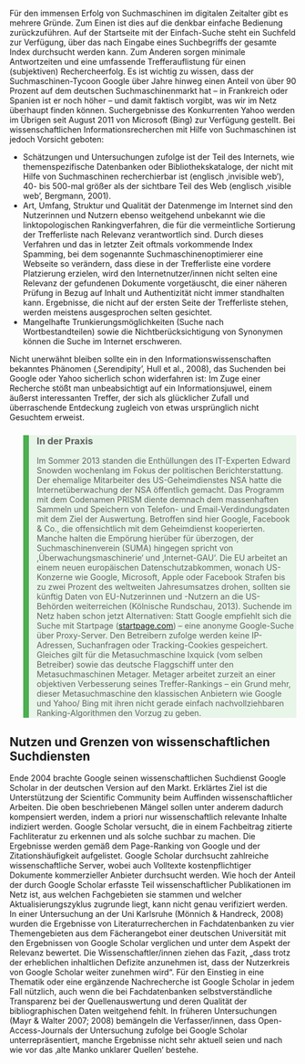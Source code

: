 <!-- filename: 07_Nutzen_und_Grenzen_von_Suchmaschinen.md -->
<!-- title: Nutzen und Grenzen von Suchmaschinen -->

Für den immensen Erfolg von Suchmaschinen im digitalen Zeitalter gibt es mehrere Gründe. Zum Einen ist dies auf die denkbar einfache Bedienung zurückzuführen. Auf der Startseite mit der Einfach-Suche steht ein Suchfeld zur Verfügung, über das nach Eingabe eines Suchbegriffs der gesamte Index durchsucht werden kann. Zum Anderen sorgen minimale Antwortzeiten und eine umfassende Trefferauflistung für einen (subjektiven) Rechercheerfolg. Es ist wichtig zu wissen, dass der Suchmaschinen-Tycoon Google über Jahre hinweg einen Anteil von über 90 Prozent auf dem deutschen Suchmaschinenmarkt hat – in Frankreich oder Spanien ist er noch höher – und damit faktisch vorgibt, was wir im Netz überhaupt finden können. Suchergebnisse des Konkurrenten Yahoo werden im Übrigen seit August 2011 von Microsoft (Bing) zur Verfügung gestellt. Bei wissenschaftlichen Informationsrecherchen mit Hilfe von Suchmaschinen ist jedoch Vorsicht geboten:

- Schätzungen und Untersuchungen zufolge ist der Teil des Internets, wie themenspezifische Datenbanken oder Bibliothekskataloge, der nicht mit Hilfe von Suchmaschinen recherchierbar ist (englisch ‚invisible web’), 40- bis 500-mal größer als der sichtbare Teil des Web (englisch ‚visible web’, Bergmann, 2001).
- Art, Umfang, Struktur und Qualität der Datenmenge im Internet sind den Nutzerinnen und Nutzern ebenso weitgehend unbekannt wie die linktopologischen Rankingverfahren, die für die vermeintliche Sortierung der Trefferliste nach Relevanz verantwortlich sind. Durch dieses Verfahren und das in letzter Zeit oftmals vorkommende Index Spamming, bei dem sogenannte Suchmaschinenoptimierer eine Webseite so verändern, dass diese in der Trefferliste eine vordere Platzierung erzielen, wird den Internetnutzer/innen nicht selten eine Relevanz der gefundenen Dokumente vorgetäuscht, die einer näheren Prüfung in Bezug auf Inhalt und Authentizität nicht immer standhalten kann. Ergebnisse, die nicht auf der ersten Seite der Trefferliste stehen, werden meistens ausgesprochen selten gesichtet.
- Mangelhafte Trunkierungsmöglichkeiten (Suche nach Wortbestandteilen) sowie die Nichtberücksichtigung von Synonymen können die Suche im Internet erschweren.

Nicht unerwähnt bleiben sollte ein in den Informationswissenschaften bekanntes Phänomen (‚Serendipity’, Hull et al., 2008), das Suchenden bei Google oder Yahoo sicherlich schon widerfahren ist: Im Zuge einer Recherche stößt man unbeabsichtigt auf ein Informationsjuwel, einem äußerst interessanten Treffer, der sich als glücklicher Zufall und überraschende Entdeckung zugleich von etwas ursprünglich nicht Gesuchtem erweist.

<blockquote style="background: #E8F5E9; border-left: 10px solid #4CAF50">

### In der Praxis

Im Sommer 2013 standen die Enthüllungen des IT-Experten Edward Snowden wochenlang im Fokus der politischen Berichterstattung. Der ehemalige Mitarbeiter des US-Geheimdienstes NSA hatte die Internetüberwachung der NSA öffentlich gemacht. Das Programm mit dem Codenamen PRISM diente demnach dem massenhaften Sammeln und Speichern von Telefon- und Email-Verdindungsdaten mit dem Ziel der Auswertung. Betroffen sind hier Google, Facebook & Co., die offensichtlich mit dem Geheimdienst kooperierten. Manche halten die Empörung hierüber für überzogen, der Suchmaschinenverein (SUMA) hingegen spricht von ‚Überwachungsmaschinerie‘ und ‚Internet-GAU‘. Die EU arbeitet an einem neuen europäischen Datenschutzabkommen, wonach US-Konzerne wie Google, Microsoft, Apple oder Facebook Strafen bis zu zwei Prozent des weltweiten Jahresumsatzes drohen, sollten sie künftig Daten von EU-Nutzerinnen und -Nutzern an die US-Behörden weiterreichen (Kölnische Rundschau, 2013). Suchende im Netz haben schon jetzt Alternativen: Statt Google empfiehlt sich die Suche mit Startpage ([startpage.com](http://www.startpage.com)) – eine anonyme Google-Suche über Proxy-Server. Den Betreibern zufolge werden keine IP-Adressen, Suchanfragen oder Tracking-Cookies gespeichert. Gleiches gilt für die Metasuchmaschine Ixquick (vom selben Betreiber) sowie das deutsche Flaggschiff unter den Metasuchmaschinen Metager. Metager arbeitet zurzeit an einer objektiven Verbesserung seines Treffer-Rankings – ein Grund mehr, dieser Metasuchmaschine den klassischen Anbietern wie Google und Yahoo/ Bing mit ihren nicht gerade einfach nachvollziehbaren Ranking-Algorithmen den Vorzug zu geben.

</blockquote>

## Nutzen und Grenzen von wissenschaftlichen Suchdiensten

Ende 2004 brachte Google seinen wissenschaftlichen Suchdienst Google Scholar in der deutschen Version auf den Markt. Erklärtes Ziel ist die Unterstützung der Scientific Community beim Auffinden wissenschaftlicher Arbeiten. Die oben beschriebenen Mängel sollen unter anderem dadurch kompensiert werden, indem a priori nur wissenschaftlich relevante Inhalte indiziert werden. Google Scholar versucht, die in einem Fachbeitrag zitierte Fachliteratur zu erkennen und als solche suchbar zu machen. Die Ergebnisse werden gemäß dem Page-Ranking von Google und der Zitationshäufigkeit aufgelistet. Google Scholar durchsucht zahlreiche wissenschaftliche Server, wobei auch Volltexte kostenpflichtiger Dokumente kommerzieller Anbieter durchsucht werden. Wie hoch der Anteil der durch Google Scholar erfasste Teil wissenschaftlicher Publikationen im Netz ist, aus welchen Fachgebieten sie stammen und welcher Aktualisierungszyklus zugrunde liegt, kann nicht genau verifiziert werden. In einer Untersuchung an der Uni Karlsruhe (Mönnich & Handreck, 2008) wurden die Ergebnisse von Literaturrecherchen in Fachdatenbanken zu vier Themengebieten aus dem Fächerangebot einer deutschen Universität mit den Ergebnissen von Google Scholar verglichen und unter dem Aspekt der Relevanz bewertet. Die Wissenschaftler/innen ziehen das Fazit, „dass trotz der erheblichen inhaltlichen Defizite anzunehmen ist, dass der Nutzerkreis von Google Scholar weiter zunehmen wird“. Für den Einstieg in eine Thematik oder eine ergänzende Nachrecherche ist Google Scholar in jedem Fall nützlich, auch wenn die bei Fachdatenbanken selbstverständliche Transparenz bei der Quellenauswertung und deren Qualität der bibliographischen Daten weitgehend fehlt. In früheren Untersuchungen (Mayr & Walter 2007; 2008) bemängeln die Verfasser/innen, dass Open-Access-Journals der Untersuchung zufolge bei Google Scholar unterrepräsentiert, manche Ergebnisse nicht sehr aktuell seien und nach wie vor das ‚alte Manko unklarer Quellen‘ bestehe.
